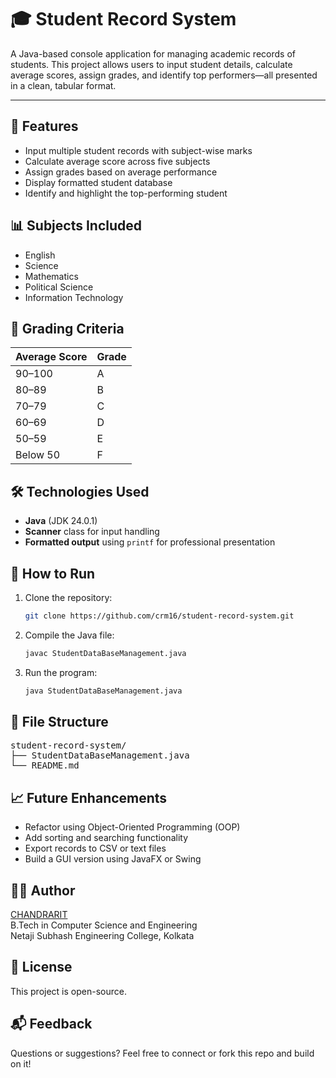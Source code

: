 # 🎓 Student Record System

A Java-based console application for managing academic records of students. This project allows users to input student details, calculate average scores, assign grades, and identify top performers—all presented in a clean, tabular format.

---

## 📌 Features

- Input multiple student records with subject-wise marks
- Calculate average score across five subjects
- Assign grades based on average performance
- Display formatted student database
- Identify and highlight the top-performing student

## 📊 Subjects Included

- English
- Science
- Mathematics
- Political Science
- Information Technology

## 🧮 Grading Criteria

| Average Score | Grade |
|---------------|-------|
| 90–100        | A     |
| 80–89         | B     |
| 70–79         | C     |
| 60–69         | D     |
| 50–59         | E     |
| Below 50      | F     |

## 🛠️ Technologies Used

- **Java** (JDK 24.0.1)
- **Scanner** class for input handling
- **Formatted output** using `printf` for professional presentation

## 🚀 How to Run

1. Clone the repository:
   ```bash
   git clone https://github.com/crm16/student-record-system.git

2. Compile the Java file:
   ```bash
   javac StudentDataBaseManagement.java
   
4. Run the program:
   ```bash
   java StudentDataBaseManagement.java

## 📂 File Structure
<pre>
student-record-system/  
├── StudentDataBaseManagement.java  
└── README.md  
</pre>  

## 📈 Future Enhancements
- Refactor using Object-Oriented Programming (OOP)
- Add sorting and searching functionality
- Export records to CSV or text files
- Build a GUI version using JavaFX or Swing
  
## 🙋‍♂️ Author
[CHANDRARIT](https://github.com/crm16)  
B.Tech in Computer Science and Engineering  
Netaji Subhash Engineering College, Kolkata  

## 📄 License
This project is open-source.

## 📬 Feedback

Questions or suggestions? Feel free to connect or fork this repo and build on it!

